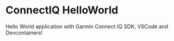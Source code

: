 # ConnectIQ HelloWorld
Hello World application with Garmin Connect IQ SDK, VSCode and Devcontainers!
